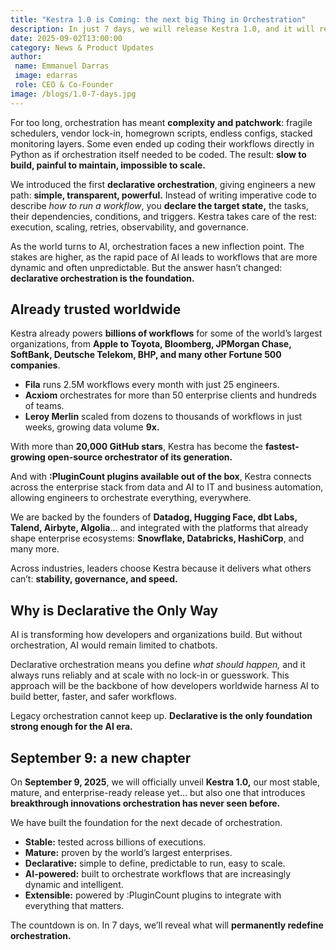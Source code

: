 ```yaml
---
title: "Kestra 1.0 is Coming: the next big Thing in Orchestration"
description: In just 7 days, we will release Kestra 1.0, and it will redefine orchestration.
date: 2025-09-02T13:00:00
category: News & Product Updates
author: 
 name: Emmanuel Darras
 image: edarras
 role: CEO & Co-Founder
image: /blogs/1.0-7-days.jpg
---
```


For too long, orchestration has meant **complexity and patchwork**: fragile schedulers, vendor lock-in, homegrown scripts, endless configs, stacked monitoring layers. Some even ended up coding their workflows directly in Python as if orchestration itself needed to be coded. The result: **slow to build, painful to maintain, impossible to scale.**

We introduced the first **declarative orchestration**, giving engineers a new path: **simple, transparent, powerful.** Instead of writing imperative code to describe *how to run a workflow*, you **declare the target state,** the tasks, their dependencies, conditions, and triggers. Kestra takes care of the rest: execution, scaling, retries, observability, and governance.

As the world turns to AI, orchestration faces a new inflection point. The stakes are higher, as the rapid pace of AI leads to workflows that are more dynamic and often unpredictable. But the answer hasn’t changed: **declarative orchestration is the foundation.**

## Already trusted worldwide

Kestra already powers **billions of workflows** for some of the world’s largest organizations, from **Apple to Toyota, Bloomberg, JPMorgan Chase, SoftBank, Deutsche Telekom, BHP, and many other Fortune 500 companies**.

- **Fila** runs 2.5M workflows every month with just 25 engineers.
- **Acxiom** orchestrates for more than 50 enterprise clients and hundreds of teams.
- **Leroy Merlin** scaled from dozens to thousands of workflows in just weeks, growing data volume **9x.**

With more than **20,000 GitHub stars**, Kestra has become the **fastest-growing open-source orchestrator of its generation.**

And with **:PluginCount plugins available out of the box**, Kestra connects across the enterprise stack from data and AI to IT and business automation, allowing engineers to orchestrate everything, everywhere.

We are backed by the founders of **Datadog, Hugging Face, dbt Labs, Talend, Airbyte, Algolia**… and integrated with the platforms that already shape enterprise ecosystems: **Snowflake, Databricks, HashiCorp**, and many more.

Across industries, leaders choose Kestra because it delivers what others can’t: **stability, governance, and speed.**

## Why is Declarative the Only Way

AI is transforming how developers and organizations build. But without orchestration, AI would remain limited to chatbots.

Declarative orchestration means you define *what should happen,* and it always runs reliably and at scale with no lock-in or guesswork. This approach will be the backbone of how developers worldwide harness AI to build better, faster, and safer workflows.

Legacy orchestration cannot keep up. **Declarative is the only foundation strong enough for the AI era.**

## September 9: a new chapter

On **September 9, 2025**, we will officially unveil **Kestra 1.0,** our most stable, mature, and enterprise-ready release yet… but also one that introduces **breakthrough innovations orchestration has never seen before.**

We have built the foundation for the next decade of orchestration.

- **Stable:** tested across billions of executions.
- **Mature:** proven by the world’s largest enterprises.
- **Declarative:** simple to define, predictable to run, easy to scale.
- **AI-powered:** built to orchestrate workflows that are increasingly dynamic and intelligent.
- **Extensible:**  powered by :PluginCount plugins to integrate with everything that matters.

The countdown is on. In 7 days, we’ll reveal what will **permanently redefine orchestration.** 
